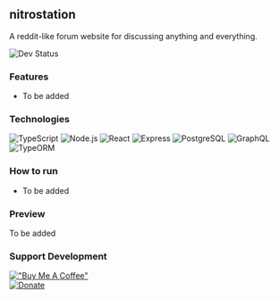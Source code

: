 ## nitrostation

A reddit-like forum website for discussing anything and everything.

![Dev Status](https://img.shields.io/badge/Development-in%20Progress-DC143C?style=for-the-badge)

### Features

-   To be added

### Technologies

![TypeScript](https://img.shields.io/badge/TypeScript-007ACC?style=for-the-badge&logo=typescript&logoColor=white)
![Node.js](https://img.shields.io/badge/Node.js-43853D?style=for-the-badge&logo=node.js&logoColor=white)
![React](https://img.shields.io/badge/React-20232A?style=for-the-badge&logo=react&logoColor=61DAFB)
![Express](https://img.shields.io/badge/Express.js-404D59?style=for-the-badge)
![PostgreSQL](https://img.shields.io/badge/PostgreSQL-316192?style=for-the-badge&logo=postgresql&logoColor=white)
![GraphQL](https://img.shields.io/badge/-GraphQL-FF1493?style=for-the-badge&logoColor=white)
![TypeORM](https://img.shields.io/badge/-TypeORM-FF4500?style=for-the-badge&logoColor=white)

### How to run

-   To be added

### Preview

To be added

### Support Development

[!["Buy Me A Coffee"](https://www.buymeacoffee.com/assets/img/custom_images/orange_img.png)](https://www.buymeacoffee.com/sdnitrogen) <br>
[![Donate](https://img.shields.io/badge/Donate-Paypal-blue?style=for-the-badge)](https://www.paypal.me/sdnitrogen)
